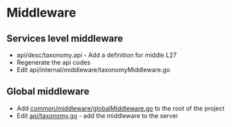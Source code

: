 # Middleware

## Services level middleware

- api/desc/taxonomy.api - Add a definition for middle  L27
- Regenerate the api codes
- Edit api/internal/middleware/taxonomyMiddleware.go

## Global middleware

- Add [common/middleware/globalMiddleware.go](https://github.com/jasonzou/archdesc-apis/blob/v0.1.0/common/middleware/globalMiddleware.go) to the root of the project
- Edit [api/taxonomy.go](https://github.com/jasonzou/archdesc-apis/blob/v0.1.0/app/taxonomy.go#L8) - add the middleware to the server

